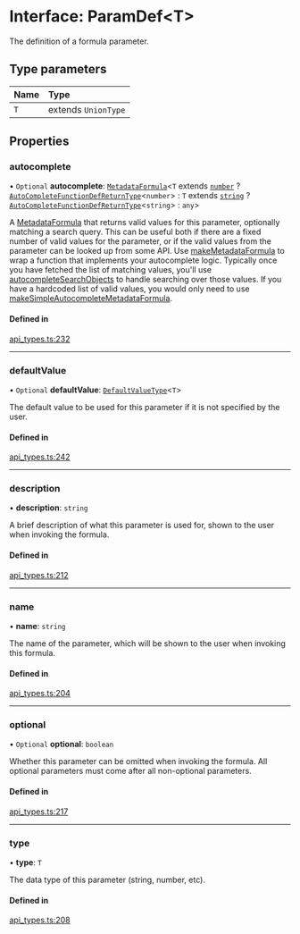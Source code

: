 # Interface: ParamDef<T\>

The definition of a formula parameter.

## Type parameters

| Name | Type |
| :------ | :------ |
| `T` | extends `UnionType` |

## Properties

### autocomplete

• `Optional` **autocomplete**: [`MetadataFormula`](../types/MetadataFormula.md)<`T` extends [`number`](../enums/Type.md#number) ? [`AutoCompleteFunctionDefReturnType`](../types/AutoCompleteFunctionDefReturnType.md)<`number`\> : `T` extends [`string`](../enums/Type.md#string) ? [`AutoCompleteFunctionDefReturnType`](../types/AutoCompleteFunctionDefReturnType.md)<`string`\> : `any`\>

A [MetadataFormula](../types/MetadataFormula.md) that returns valid values for this parameter, optionally matching a search
query. This can be useful both if there are a fixed number of valid values for the parameter,
or if the valid values from the parameter can be looked up from some API.
Use [makeMetadataFormula](../functions/makeMetadataFormula.md) to wrap a function that implements your autocomplete logic.
Typically once you have fetched the list of matching values, you'll use
[autocompleteSearchObjects](../functions/autocompleteSearchObjects.md) to handle searching over those values.
If you have a hardcoded list of valid values, you would only need to use
[makeSimpleAutocompleteMetadataFormula](../functions/makeSimpleAutocompleteMetadataFormula.md).

#### Defined in

[api_types.ts:232](https://github.com/coda/packs-sdk/blob/main/api_types.ts#L232)

___

### defaultValue

• `Optional` **defaultValue**: [`DefaultValueType`](../types/DefaultValueType.md)<`T`\>

The default value to be used for this parameter if it is not specified by the user.

#### Defined in

[api_types.ts:242](https://github.com/coda/packs-sdk/blob/main/api_types.ts#L242)

___

### description

• **description**: `string`

A brief description of what this parameter is used for, shown to the user when invoking the formula.

#### Defined in

[api_types.ts:212](https://github.com/coda/packs-sdk/blob/main/api_types.ts#L212)

___

### name

• **name**: `string`

The name of the parameter, which will be shown to the user when invoking this formula.

#### Defined in

[api_types.ts:204](https://github.com/coda/packs-sdk/blob/main/api_types.ts#L204)

___

### optional

• `Optional` **optional**: `boolean`

Whether this parameter can be omitted when invoking the formula.
All optional parameters must come after all non-optional parameters.

#### Defined in

[api_types.ts:217](https://github.com/coda/packs-sdk/blob/main/api_types.ts#L217)

___

### type

• **type**: `T`

The data type of this parameter (string, number, etc).

#### Defined in

[api_types.ts:208](https://github.com/coda/packs-sdk/blob/main/api_types.ts#L208)
